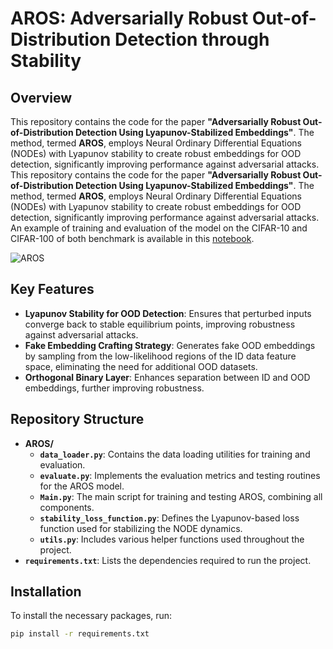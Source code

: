# AROS: Adversarially Robust Out-of-Distribution Detection through Stability

## Overview

This repository contains the code for the paper **"Adversarially Robust Out-of-Distribution Detection Using Lyapunov-Stabilized Embeddings"**. The method, termed **AROS**, employs Neural Ordinary Differential Equations (NODEs) with Lyapunov stability to create robust embeddings for OOD detection, significantly improving performance against adversarial attacks.
This repository contains the code for the paper **"Adversarially Robust Out-of-Distribution Detection Using Lyapunov-Stabilized Embeddings"**. The method, termed **AROS**, employs Neural Ordinary Differential Equations (NODEs) with Lyapunov stability to create robust embeddings for OOD detection, significantly improving performance against adversarial attacks. An example of training and evaluation of the model on the  CIFAR-10 and CIFAR-100 of both benchmark  is available in this 
[notebook](https://colab.research.google.com/drive/1-VrfWbnlW_2x_lybVfyCD70OOEelrSYB?usp=sharing).


![AROS](https://github.com/user-attachments/assets/dd5d5dd9-2650-4746-9983-5abf6d7eedfc)

## Key Features

- **Lyapunov Stability for OOD Detection**: Ensures that perturbed inputs converge back to stable equilibrium points, improving robustness against adversarial attacks.
- **Fake Embedding Crafting Strategy**: Generates fake OOD embeddings by sampling from the low-likelihood regions of the ID data feature space, eliminating the need for additional OOD datasets.
- **Orthogonal Binary Layer**: Enhances separation between ID and OOD embeddings, further improving robustness.

## Repository Structure


- **AROS/**
  - **`data_loader.py`**: Contains the data loading utilities for training and evaluation.
  - **`evaluate.py`**: Implements the evaluation metrics and testing routines for the AROS model.
  - **`Main.py`**: The main script for training and testing AROS, combining all components.
  - **`stability_loss_function.py`**: Defines the Lyapunov-based loss function used for stabilizing the NODE dynamics.
  - **`utils.py`**: Includes various helper functions used throughout the project.
- **`requirements.txt`**: Lists the dependencies required to run the project.



## Installation

To install the necessary packages, run:

```bash
pip install -r requirements.txt

